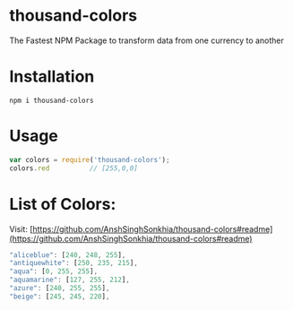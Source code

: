 # thousand-colors
The Fastest NPM Package to transform data from one currency to another

# Installation

```shell
npm i thousand-colors
```

# Usage

```js
var colors = require('thousand-colors');
colors.red          // [255,0,0]
```

# List of Colors:

Visit: [https://github.com/AnshSinghSonkhia/thousand-colors#readme](https://github.com/AnshSinghSonkhia/thousand-colors#readme)

```js
"aliceblue": [240, 248, 255],
"antiquewhite": [250, 235, 215],
"aqua": [0, 255, 255],
"aquamarine": [127, 255, 212],
"azure": [240, 255, 255],
"beige": [245, 245, 220],
```